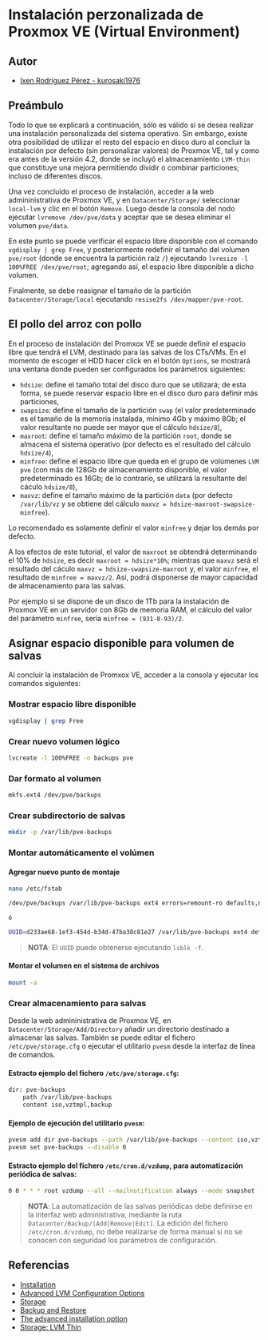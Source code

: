 # Instalación perzonalizada de Proxmox VE (Virtual Environment)

## Autor

- [Ixen Rodríguez Pérez - kurosaki1976](ixenrp1976@gmail.com)

## Preámbulo

Todo lo que se explicará a continuación, sólo es válido si se desea realizar una instalación personalizada del sistema operativo. Sin embargo, existe otra posibilidad de utilizar el resto del espacio en disco duro al concluir la instalación por defecto (sin personalizar valores) de Proxmox VE, tal y como era antes de la versión 4.2, donde se incluyó el almacenamiento `LVM-thin` que constituye una mejora permitiendo dividir o combinar particiones; incluso de diferentes discos.

Una vez concluido el proceso de instalación, acceder a la web admininistrativa de Proxmox VE, y en `Datacenter/Storage/` seleccionar `local-lvm` y clic en el botón `Remove`. Luego desde la consola del nodo ejecutar `lvremove /dev/pve/data` y aceptar que se desea eliminar el volumen `pve/data`.

En este punto se puede verificar el espacio libre disponible con el comando `vgdisplay | grep Free`, y posteriormente redefinir el tamaño del volumen `pve/root` (donde se encuentra la partición raíz `/`) ejecutando `lvresize -l 100%FREE /dev/pve/root`; agregando así, el espacio libre disponible a dicho volumen.

Finalmente, se debe reasignar el tamaño de la partición `Datacenter/Storage/local` ejecutando `resise2fs /dev/mapper/pve-root`.

## El pollo del arroz con pollo

En el proceso de instalación del Promxox VE se puede definir el espacio libre que tendrá el LVM, destinado para las salvas de los CTs/VMs. En el momento de escoger el HDD hacer click en el botón `Options`, se mostrará una ventana donde pueden ser configurados los parámetros siguientes:

- `hdsize`: define el tamaño total del disco duro que se utilizará; de esta forma, se puede reservar espacio libre en el disco duro para definir más particiones,
- `swapsize`: define el tamaño de la partición `swap` (el valor predeterminado es el tamaño de la memoria instalada, mínimo 4Gb y máximo 8Gb; el valor resultante no puede ser mayor que el cálculo `hdsize/8`),
- `maxroot`: define el tamaño máximo de la partición `root`, donde se almacena el sistema operativo (por defecto es el resultado del cálculo `hdsize/4`),
- `minfree`: define el espacio libre que queda en el grupo de volúmenes `LVM pve` (con más de 128Gb de almacenamiento disponible, el valor predeterminado es 16Gb; de lo contrario, se utilizará la resultante del cáculo `hdsize/8`),
- `maxvz`: define el tamaño máximo de la partición `data` (por defecto `/var/lib/vz` y se obtiene del cálculo `maxvz = hdsize-maxroot-swapsize-minfree`).

Lo recomendado es solamente definir el valor `minfree` y dejar los demás por defecto.

A los efectos de este tutorial, el valor de `maxroot` se obtendrá determinando el 10% de `hdsize`, es decir `maxroot = hdsize*10%`; mientras que `maxvz` será el resultado del cáculo `maxvz = hdsize-swapsize-maxroot` y, el valor `minfree`, el resultado de `minfree = maxvz/2`. Así, podrá disponerse de mayor capacidad de almacenamiento para las salvas.

Por ejemplo si se dispone de un disco de 1Tb para la instalación de Proxmox VE en un servidor con 8Gb de memoria RAM, el cálculo del valor del parámetro `minfree`, sería `minfree = (931-8-93)/2`.

## Asignar espacio disponible para volumen de salvas

Al concluir la instalación de Promxox VE, acceder a la consola y ejecutar los comandos siguientes:

### Mostrar espacio libre disponible

```bash
vgdisplay | grep Free
```

### Crear nuevo volumen lógico

```bash
lvcreate -l 100%FREE -n backups pve
```

### Dar formato al volumen

```bash
mkfs.ext4 /dev/pve/backups
```

### Crear subdirectorio de salvas

```bash
mkdir -p /var/lib/pve-backups
```

### Montar automáticamente el volúmen

#### Agregar nuevo punto de montaje

```bash
nano /etc/fstab

/dev/pve/backups /var/lib/pve-backups ext4 errors=remount-ro defaults,noatime,discard 0 2

ó

UUID=d233ae68-1ef3-454d-b34d-47ba38c81e27 /var/lib/pve-backups ext4 defaults,noatime,discard 0 2
```

> **NOTA**: El `UUID` puede obtenerse ejecutando `lsblk -f`.

#### Montar el volumen en el sistema de archivos

```bash
mount -a
```

### Crear almacenamiento para salvas

Desde la web admininistrativa de Proxmox VE, en `Datacenter/Storage/Add/Directory` añadir un directorio destinado a almacenar las salvas. También se puede editar el fichero `/etc/pve/storage.cfg` o ejecutar el utilitario `pvesm` desde la interfaz de línea de comandos.

#### Estracto ejemplo del fichero `/etc/pve/storage.cfg`:

```bash
dir: pve-backups
    path /var/lib/pve-backups
    content iso,vztmpl,backup
```

#### Ejemplo de ejecución del utilitario `pvesm`:

```bash
pvesm add dir pve-backups --path /var/lib/pve-backups --content iso,vztmpl,backup
pvesm set pve-backups --disable 0
```

#### Estracto ejemplo del fichero `/etc/cron.d/vzdump`, para automatización periódica de salvas:

```bash
0 0 * * * root vzdump --all --mailnotification always --mode snapshot --storage pve-backups --quiet 1 --mailto postmaster@example.tld --compress zstd
```

> **NOTA**: La automatización de las salvas periódicas debe definirse en la interfaz web administrativa, mediante la ruta `Datacenter/Backup/[Add|Remove|Edit]`. La edición del fichero `/etc/cron.d/vzdump`, no debe realizarse de forma manual si no se conocen con seguridad los parámetros de configuración.

## Referencias

* [Installation](https://pve.proxmox.com/wiki/Installation)
* [Advanced LVM Configuration Options](https://pve.proxmox.com/wiki/Installation#advanced_lvm_options)
* [Storage](https://pve.proxmox.com/wiki/Storage)
* [Backup and Restore](https://pve.proxmox.com/wiki/Backup_and_Restore)
* [The advanced installation option](https://subscription.packtpub.com/book/big_data_and_business_intelligence/9781788397605/1/ch01lvl1sec11/the-advanced-installation-option)
* [Storage: LVM Thin](https://pve.proxmox.com/wiki/Storage:_LVM_Thin)
